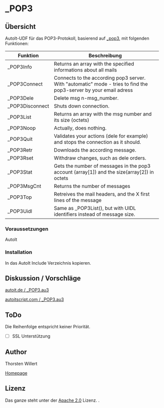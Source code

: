 # _POP3

## Übersicht
AutoIt-UDF für das POP3-Protokoll, basierend auf [_pop3](https://www.autoitscript.com/forum/topic/22838-_pop3-udf-according-to-the-1939-rfc/), mit folgenden Funktionen:

| Funktion | Beschreibung |
|--------|--------|
| _POP3Info | Returns an array with the specified informations about all mails|
| _POP3Connect |Connects to the according pop3 server. With "automatic" mode - tries to find the pop3-server by your email adress|
| _POP3Dele | Delete msg n-msg_number.|
| _POP3Disconnect | Shuts down connection.|
| _POP3List | Returns an array with the msg number and its size (octets)|
| _POP3Noop | Actually, does nothing.|
| _POP3Quit |Validates your actions (dele for example) and stops the connection as it should.|
| _POP3Retr | Downloads the according message.|
| _POP3Rset|Withdraw changes, such as dele orders.|
| _POP3Stat|Gets the number of messages in the pop3 account (array[1]) and the size(array[2]) in octets|
| _POP3MsgCnt|Returns the number of messages|
| _POP3Top|Retreives the mail headers, and the X first lines of the message|
| _POP3Uidl |Same as _POP3List(), but with UIDL identifiers instead of message size. |

### Voraussetzungen
AutoIt

### Installation
In das AutoIt Include Verzeichnis kopieren.

## Diskussion / Vorschläge
[autoit.de / _POP3.au3](https://autoit.de/thread/17028-pop3-udf-v1-03/?postID=340142)

[autoitscript.com / _POP3.au3](https://www.autoitscript.com/forum/topic/125911-_pop3au3-v103/)

## ToDo

Die Reihenfolge entspricht keiner Priorität.

- [ ] SSL Unterstützung

## Author
Thorsten Willert

[Homepage](http://www.thorsten-willert.de/)

## Lizenz
Das ganze steht unter der [Apache 2.0](https://github.com/THWillert/HomeMatic_CSS/blob/master/LICENSE) Lizenz.
.
